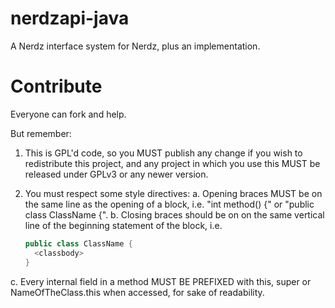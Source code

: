 nerdzapi-java
=============

A Nerdz interface system for Nerdz, plus an implementation.

Contribute
==========

Everyone can fork and help.

But remember:

1) This is GPL'd code, so you MUST publish any change if you wish to redistribute this project, and any project in which you use this MUST be released under GPLv3 or any newer version.

2) You must respect some style directives:
  a. Opening braces MUST be on the same line as the opening of a block, i.e. "int method() {" or "public class ClassName {".
  b. Closing braces should be on on the same vertical line of the beginning statement of the block, i.e.
      ```java
      public class ClassName {
        <classbody>
      }
      ```
      
  c. Every internal field in a method MUST BE PREFIXED with this, super or NameOfTheClass.this when accessed, for sake of readability.
  
  
